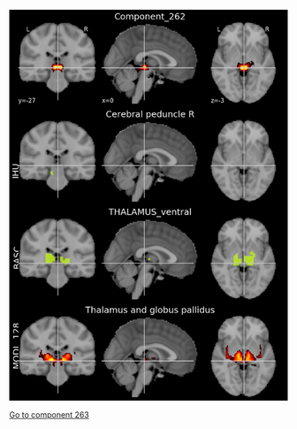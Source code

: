 


![262](preliminary/262.jpg "Component 262")

[Go to component 263](https://parietal-inria.github.io/MODL_atlas/1024/263 "Component 263")